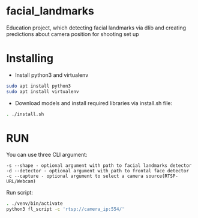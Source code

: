 # facial_landmarks
Education project, which detecting facial landmarks via dlib and creating predictions about camera position for shooting set up
# Installing 
- Install python3 and virtualenv
```bash
sudo apt install python3
sudo apt install virtualenv
```
- Download models and install required libraries via install.sh file:
```bash
. ./install.sh
```
# RUN
You can use three CLI argument:
```
-s --shape - optional argument with path to facial landmarks detector
-d --detector - optional argument with path to frontal face detector
-c --capture - optional argument to select a camera source(RTSP-URL/Webcam)
```
Run script:
```bash
. ./venv/bin/activate
python3 fl_script -c 'rtsp://camera_ip:554/'
```
